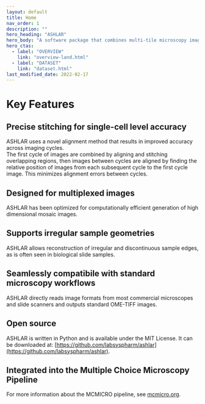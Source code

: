 ```yaml
---
layout: default
title: Home
nav_order: 1
description: ""
hero_heading: "ASHLAR"
hero_body: "A software package that combines multi-tile microscopy images into a high dimensional mosaic image."
hero_ctas:
  - label: "OVERVIEW"
    link: "overview-land.html"
  - label: "DATASET"
    link: "dataset.html"
last_modified_date: 2022-02-17
---
```


# Key Features

## Precise stitching for single-cell level accuracy
ASHLAR uses a novel alignment method that results in improved accuracy across imaging cycles.  
The first cycle of images are combined by aligning and stitching overlapping regions, then images between cycles are aligned by finding the relative position of images from each subsequent cycle to the first cycle image. This minimizes alignment errors between cycles. 

## Designed for multiplexed images
ASHLAR has been optimized for computationally efficient generation of high dimensional mosaic images.

## Supports irregular sample geometries
ASHLAR allows reconstruction of irregular and discontinuous sample edges, as is often seen in biological slide samples.

## Seamlessly compatibile with standard microscopy workflows
ASHLAR directly reads image formats from most commercial microscopes and slide scanners and outputs standard OME-TIFF images. 

## Open source
ASHLAR is written in Python and is available under the MIT License. It can be downloaded at: [https://github.com/labsyspharm/ashlar](https://github.com/labsyspharm/ashlar).

## Integrated into the Multiple Choice Microscopy Pipeline
For more information about the MCMICRO pipeline, see [mcmicro.org](mcmicro.org).







